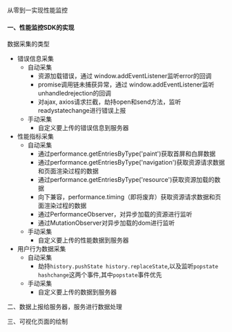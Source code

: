 从零到一实现性能监控

#### 一、性能监控SDK的实现

数据采集的类型

- 错误信息采集
  - 自动采集
    - 资源加载错误，通过 window.addEventListener监听error的回调
    - promise调用链未捕获异常，通过 window.addEventListener监听unhandledrejection的回调
    - 对ajax, axios请求拦截，劫持open和send方法，监听readystatechange进行错误上报
  - 手动采集
    - 自定义要上传的错误信息到服务器
- 性能指标采集
  - 自动采集
    - 通过performance.getEntriesByType('paint')获取首屏和白屏数据
    - 通过performance.getEntriesByType('navigation')获取资源请求数据和页面渲染过程的数据
    - 通过performance.getEntriesByType('resource')获取资源加载的数据
    - 向下兼容，performance.timing（即将废弃）获取资源请求数据和页面渲染过程的数据
    - 通过PerformanceObserver，对异步加载的资源进行监听
    - 通过MutationObserver对异步加载的dom进行监听
  - 手动采集
    - 自定义要上传的性能数据到服务器
- 用户行为数据采集
  - 自动采集
    - 劫持`history.pushState history.replaceState`,以及监听`popstate hashchange`这两个事件,其中`popstate`事件优先
  - 手动采集
    - 自定义要上传的数据到服务器

二、数据上报给服务器，服务进行数据处理

三、可视化页面的绘制

